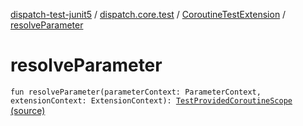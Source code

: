 [dispatch-test-junit5](../../index.md) / [dispatch.core.test](../index.md) / [CoroutineTestExtension](index.md) / [resolveParameter](./resolve-parameter.md)

# resolveParameter

`fun resolveParameter(parameterContext: ParameterContext, extensionContext: ExtensionContext): `[`TestProvidedCoroutineScope`](https://rbusarow.github.io/Dispatch/dispatch-test/dispatch.core.test/-test-provided-coroutine-scope/index.md) [(source)](https://github.com/RBusarow/Dispatch/tree/master/dispatch-test-junit5/src/main/java/dispatch/core/test/CoroutineTestExtension.kt#L68)